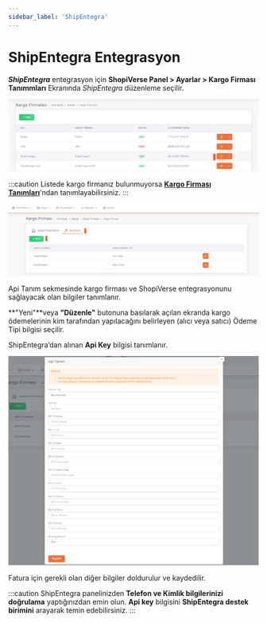 ```yaml
---
sidebar_label: 'ShipEntegra'
---
```


# ShipEntegra Entegrasyon

***ShipEntegra*** entegrasyon için **ShopiVerse Panel > Ayarlar > Kargo Firması Tanımmları** Ekranında *ShipEntegra* düzenleme seçilir.

![ShipEntegraEdit](../cargo-entegration/ShipEntegraEdit.png)

:::caution
Listede kargo firmanız bulunmuyorsa **[Kargo Firması Tanımları](/docs/category/kargo-firma-tanımları)**'ndan tanımlayabilirsiniz.
:::

![CargoApi](../cargo-entegration/CargoApiAdd.png)

Api Tanım sekmesinde kargo firması ve ShopiVerse entegrasyonunu sağlayacak olan bilgiler tanımlanır. 

**"Yeni"**veya **"Düzenle"** butonuna basılarak açılan ekranda kargo ödemelerinin kim tarafından yapılacağını belirleyen (alıcı veya satıcı) Ödeme Tipi bilgisi seçilir. 

ShipEntegra’dan alınan **Api Key** bilgisi tanımlanır. 

![CargoApiAdd](../cargo-entegration/CargoApiAddNew.png)

Fatura için gerekli olan diğer bilgiler doldurulur ve kaydedilir. 

:::caution
ShipEntegra panelinizden **Telefon ve Kimlik bilgilerinizi doğrulama** yaptığınızdan emin olun.
**Api key** bilgisini **ShipEntegra destek birimini** arayarak temin edebilirsiniz.
:::


